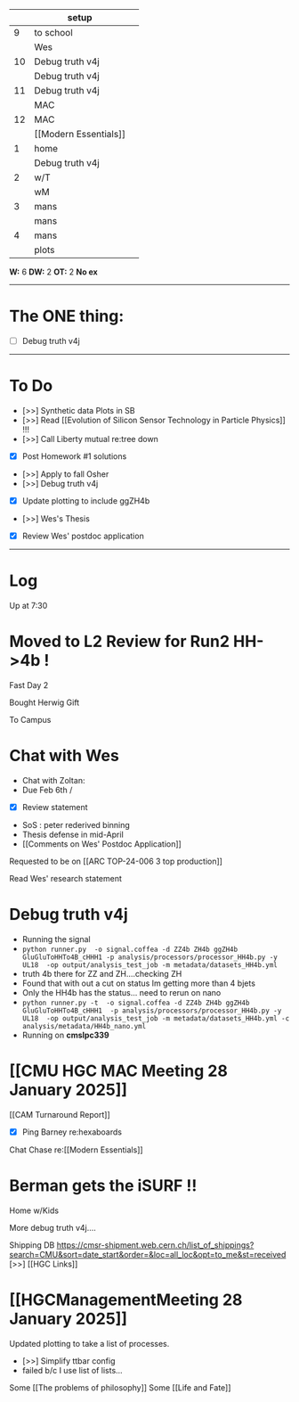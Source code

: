 
|     | setup                 |     |
| --- | --------------------- | --- |
| 9   | to school             |     |
|     | Wes                   |     |
| 10  | Debug truth v4j       |     |
|     | Debug truth v4j       |     |
| 11  | Debug truth v4j       |     |
|     | MAC                   |     |
| 12  | MAC                   |     |
|     | [[Modern Essentials]] |     |
| 1   | home                  |     |
|     | Debug truth v4j       |     |
| 2   | w/T                   |     |
|     | wM                    |     |
| 3   | mans                  |     |
|     | mans                  |     |
| 4   | mans                  |     |
|     | plots                 |     |

**W:** 6 
**DW:** 2
**OT:** 2
 **No ex**

---
# The ONE thing: 
- [ ] Debug truth v4j

---
# To Do

- [>>] Synthetic data Plots in SB 
- [>>] Read [[Evolution of Silicon Sensor Technology in Particle Physics]] !!!
- [>>] Call Liberty mutual re:tree down
- [x] Post Homework #1 solutions
- [>>] Apply to fall Osher
- [>>] Debug truth v4j
- [x] Update plotting to include ggZH4b
- [>>]  Wes's Thesis
- [x] Review Wes' postdoc application

---

# Log

Up at 7:30 

# Moved to L2 Review for Run2 HH->4b !

Fast Day 2

Bought Herwig Gift

To Campus

# Chat with Wes
- Chat with Zoltan:
- Due Feb 6th / 
- [x] Review statement
- SoS : peter rederived binning 
- Thesis defense in mid-April
- [[Comments on Wes' Postdoc Application]]

Requested to be on [[ARC TOP-24-006 3 top production]]

Read Wes' research statement

# Debug truth v4j
- Running the signal 
- `python runner.py  -o signal.coffea -d ZZ4b ZH4b ggZH4b GluGluToHHTo4B_cHHH1 -p analysis/processors/processor_HH4b.py -y UL18  -op output/analysis_test_job -m metadata/datasets_HH4b.yml`
- truth 4b there for ZZ and ZH....checking ZH
- Found that with out a cut on status Im getting more than 4 bjets
- Only the HH4b has the status... need to rerun on nano
- ` python runner.py -t  -o signal.coffea -d ZZ4b ZH4b ggZH4b GluGluToHHTo4B_cHHH1  -p analysis/processors/processor_HH4b.py -y UL18  -op output/analysis_test_job -m metadata/datasets_HH4b.yml -c analysis/metadata/HH4b_nano.yml `
- Running on **cmslpc339**

# [[CMU HGC MAC Meeting 28 January 2025]]

[[CAM Turnaround Report]]
- [x] Ping Barney re:hexaboards

Chat Chase re:[[Modern Essentials]]

# Berman gets the iSURF !!

Home w/Kids

More debug truth v4j.... 

Shipping DB
https://cmsr-shipment.web.cern.ch/list_of_shippings?search=CMU&sort=date_start&order=&loc=all_loc&opt=to_me&st=received
[>>]   [[HGC Links]]

# [[HGCManagementMeeting 28 January 2025]]

Updated plotting to take a list of processes. 
- [>>] Simplify ttbar config
- failed b/c I use list of lists...

Some [[The problems of philosophy]]
Some [[Life and Fate]]
